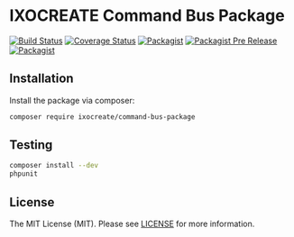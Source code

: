 # IXOCREATE Command Bus Package

[![Build Status](https://travis-ci.com/ixocreate/command-bus-package.svg?branch=master)](https://travis-ci.com/ixocreate/command-bus-package)
[![Coverage Status](https://coveralls.io/repos/github/ixocreate/command-bus-package/badge.svg?branch=develop)](https://coveralls.io/github/ixocreate/command-bus-package?branch=develop)
[![Packagist](https://img.shields.io/packagist/v/ixocreate/command-bus-package.svg)](https://packagist.org/packages/ixocreate/command-bus-package)
[![Packagist Pre Release](https://img.shields.io/packagist/vpre/ixocreate/command-bus-package.svg)](https://packagist.org/packages/ixocreate/command-bus-package)
[![Packagist](https://img.shields.io/packagist/l/ixocreate/command-bus-package.svg)](https://packagist.org/packages/ixocreate/command-bus-package)

## Installation

Install the package via composer:

```sh
composer require ixocreate/command-bus-package
```

## Testing

```sh
composer install --dev
phpunit
```

## License

The MIT License (MIT). Please see [LICENSE](LICENSE) for more information.
